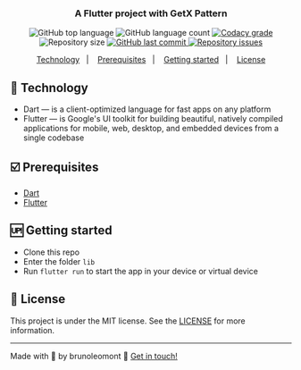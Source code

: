<h3 align="center">
	A Flutter project with GetX Pattern
</h3>
<p align="center">
  <img alt="GitHub top language" src="https://img.shields.io/github/languages/top/brunoleomont/wallstreetbets.svg">
  
  <img alt="GitHub language count" src="https://img.shields.io/github/languages/count/brunoleomont/wallstreetbets.svg">
  
  <a href="https://www.codacy.com/app/brunoleomont/wallstreetbets?utm_source=github.com&amp;utm_medium=referral&amp;utm_content=brunoleomont/wallstreetbets&amp;utm_campaign=Badge_Grade">
    <img alt="Codacy grade" src="https://img.shields.io/codacy/grade/70c8e79c83b442278f6c276ebf117ae4.svg">
  </a>

  
  <img alt="Repository size" src="https://img.shields.io/github/repo-size/brunoleomont/wallstreetbets.svg">
  <a href="https://github.com/brunoleomont/wallstreetbets/commits/master">
    <img alt="GitHub last commit" src="https://img.shields.io/github/last-commit/brunoleomont/wallstreetbets.svg">
  </a>
  
  <a href="https://github.com/brunoleomont/wallstreetbets/issues">
    <img alt="Repository issues" src="https://img.shields.io/github/issues/brunoleomont/wallstreetbets.svg">
  </a>
</p>

<p align="center">
<a href="#rocket-technology">Technology</a>&nbsp;&nbsp;&nbsp;|&nbsp;&nbsp;&nbsp;
  <a href="#ballot_box_with_check-prerequisites">Prerequisites</a>&nbsp;&nbsp;&nbsp;|&nbsp;&nbsp;&nbsp;
    <a href="#up-getting-started">Getting started</a>&nbsp;&nbsp;&nbsp;|&nbsp;&nbsp;&nbsp;
  <a href="#memo-license">License</a>
</p>

## [](#technology):rocket: Technology
-  Dart — is a client-optimized language for fast apps on any platform
-  Flutter — is Google's UI toolkit for building beautiful, natively compiled applications for mobile, web, desktop, and embedded devices from a single codebase

## [](#prerequisites):ballot_box_with_check: Prerequisites
-   [Dart](https://dart.dev/)
-   [Flutter](https://flutter.dev/)

## [](#getting-started):up: Getting started

-  Clone this repo
-  Enter the folder `lib`
-  Run `flutter run` to start the app in your device or virtual device

## [](#license):memo: License
This project is under the MIT license. See the [LICENSE](https://github.com/brunoleomont/wallstreetbets/blob/master/LICENSE) for more information.

----------

Made with :blue_heart: by brunoleomont  👋  [Get in touch!](https://www.linkedin.com/in/brunoleomont/)
